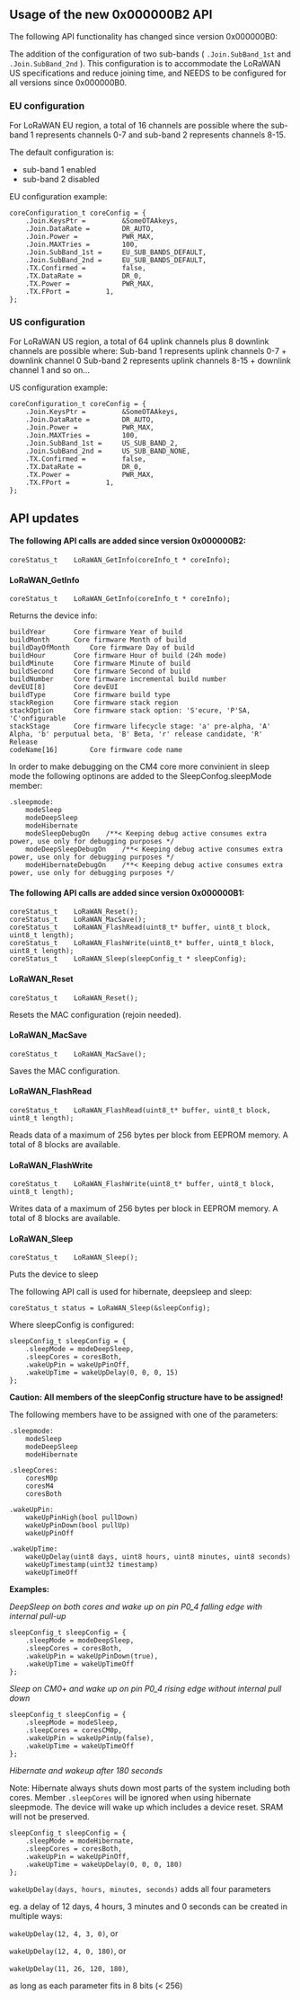 ## Usage of the new 0x000000B2 API

The following API functionality has changed since version 0x000000B0:

The addition of the configuration of two sub-bands ( `.Join.SubBand_1st` and `.Join.SubBand_2nd` ). 
This configuration is to accommodate the LoRaWAN US specifications and reduce joining time, and NEEDS to be configured for all versions since 0x000000B0.

### EU configuration
For LoRaWAN EU region, a total of 16 channels are possible where the sub-band 1 represents channels 0-7 and sub-band 2 represents channels 8-15. 

The default configuration is:
- sub-band 1 enabled
- sub-band 2 disabled

EU configuration example:
```
coreConfiguration_t coreConfig = {
	.Join.KeysPtr =			&SomeOTAAkeys,
	.Join.DataRate =		DR_AUTO,
	.Join.Power =			PWR_MAX,
	.Join.MAXTries =		100,
	.Join.SubBand_1st =		EU_SUB_BANDS_DEFAULT,
	.Join.SubBand_2nd =		EU_SUB_BANDS_DEFAULT,
	.TX.Confirmed =			false,
	.TX.DataRate =			DR_0,
	.TX.Power = 			PWR_MAX,
	.TX.FPort =			1,
};
```

### US configuration
For LoRaWAN US region, a total of 64 uplink channels plus 8 downlink channels are possible where:
Sub-band 1 represents uplink channels 0-7 + downlink channel 0
Sub-band 2 represents uplink channels 8-15  + downlink channel 1 and so on...

US configuration example:

```
coreConfiguration_t coreConfig = {
	.Join.KeysPtr =			&SomeOTAAkeys,
	.Join.DataRate =		DR_AUTO,
	.Join.Power =			PWR_MAX,
	.Join.MAXTries =		100,
	.Join.SubBand_1st =		US_SUB_BAND_2,
	.Join.SubBand_2nd =		US_SUB_BAND_NONE,
	.TX.Confirmed =			false,
	.TX.DataRate =			DR_0,
	.TX.Power = 			PWR_MAX,
	.TX.FPort =			1,
};
```

## API updates

#### The following API calls are added since version 0x000000B2:
```
coreStatus_t	LoRaWAN_GetInfo(coreInfo_t * coreInfo);
```

#### LoRaWAN_GetInfo
```
coreStatus_t	LoRaWAN_GetInfo(coreInfo_t * coreInfo);
```
Returns the device info:
```
buildYear		Core firmware Year of build
buildMonth		Core firmware Month of build
buildDayOfMonth		Core firmware Day of build
buildHour		Core firmware Hour of build (24h mode)
buildMinute		Core firmware Minute of build
buildSecond		Core firmware Second of build
buildNumber		Core firmware incremental build number
devEUI[8]		Core devEUI
buildType		Core firmware build type
stackRegion		Core firmware stack region
stackOption		Core firmware stack option: 'S'ecure, 'P'SA, 'C'onfigurable
stackStage		Core firmware lifecycle stage: 'a' pre-alpha, 'A' Alpha, 'b' perputual beta, 'B' Beta, 'r' release candidate, 'R' Release
codeName[16]		Core firmware code name
```

In order to make debugging on the CM4 core more convinient in sleep mode the following optinons are added to the SleepConfog.sleepMode member:
```
.sleepmode:
	modeSleep
	modeDeepSleep
	modeHibernate
	modeSleepDebugOn	/**< Keeping debug active consumes extra power, use only for debugging purposes */
	modeDeepSleepDebugOn	/**< Keeping debug active consumes extra power, use only for debugging purposes */
	modeHibernateDebugOn	/**< Keeping debug active consumes extra power, use only for debugging purposes */	
```

#### The following API calls are added since version 0x000000B1:
```
coreStatus_t	LoRaWAN_Reset();
coreStatus_t	LoRaWAN_MacSave();
coreStatus_t	LoRaWAN_FlashRead(uint8_t* buffer, uint8_t block, uint8_t length);
coreStatus_t	LoRaWAN_FlashWrite(uint8_t* buffer, uint8_t block, uint8_t length);
coreStatus_t 	LoRaWAN_Sleep(sleepConfig_t * sleepConfig);
```

#### LoRaWAN_Reset
```
coreStatus_t	LoRaWAN_Reset();
```
Resets the MAC configuration (rejoin needed).

#### LoRaWAN_MacSave
```
coreStatus_t	LoRaWAN_MacSave();
```
Saves the MAC configuration.

#### LoRaWAN_FlashRead
```
coreStatus_t	LoRaWAN_FlashRead(uint8_t* buffer, uint8_t block, uint8_t length);
```
Reads data of a maximum of 256 bytes per block from EEPROM memory. A total of 8 blocks are available.

#### LoRaWAN_FlashWrite
```
coreStatus_t	LoRaWAN_FlashWrite(uint8_t* buffer, uint8_t block, uint8_t length);
```
Writes data of a maximum of 256 bytes per block in EEPROM memory. A total of 8 blocks are available.

#### LoRaWAN_Sleep
```
coreStatus_t	LoRaWAN_Sleep();
```
Puts the device to sleep

The following API call is used for hibernate, deepsleep and sleep:
```
coreStatus_t status = LoRaWAN_Sleep(&sleepConfig);
```
Where sleepConfig is configured:
```
sleepConfig_t sleepConfig = {
	.sleepMode = modeDeepSleep,
	.sleepCores = coresBoth,
	.wakeUpPin = wakeUpPinOff,
	.wakeUpTime = wakeUpDelay(0, 0, 0, 15)
};
```

**Caution: All members of the sleepConfig structure have to be assigned!**

The following members have to be assigned with one of the parameters:
```
.sleepmode:
	modeSleep
	modeDeepSleep
	modeHibernate
```
```
.sleepCores:
	coresM0p
	coresM4
	coresBoth
```
```
.wakeUpPin:
	wakeUpPinHigh(bool pullDown)
	wakeUpPinDown(bool pullUp)
	wakeUpPinOff
```
```
.wakeUpTime:
	wakeUpDelay(uint8 days, uint8 hours, uint8 minutes, uint8 seconds)
	wakeUpTimestamp(uint32 timestamp)
	wakeUpTimeOff
```

**Examples:**


*DeepSleep on both cores and wake up on pin P0_4 falling edge with internal pull-up*
```
sleepConfig_t sleepConfig = {
	.sleepMode = modeDeepSleep,
	.sleepCores = coresBoth,
	.wakeUpPin = wakeUpPinDown(true),
	.wakeUpTime = wakeUpTimeOff
};
```
*Sleep on CM0+ and wake up on pin P0_4 rising edge without internal pull down*
```
sleepConfig_t sleepConfig = {
	.sleepMode = modeSleep,
	.sleepCores = coresCM0p,
	.wakeUpPin = wakeUpPinUp(false),
	.wakeUpTime = wakeUpTimeOff
};
```
*Hibernate and wakeup after 180 seconds*

Note: Hibernate always shuts down most parts of the system including both cores. Member `.sleepCores` will be ignored when using hibernate sleepmode.
The device will wake up which includes a device reset. SRAM will not be preserved.
```
sleepConfig_t sleepConfig = {
	.sleepMode = modeHibernate,
	.sleepCores = coresBoth,
	.wakeUpPin = wakeUpPinOff,
	.wakeUpTime = wakeUpDelay(0, 0, 0, 180)
};
```
`wakeUpDelay(days, hours, minutes, seconds)` adds all four parameters

eg. a delay of 12 days, 4 hours, 3 minutes and 0 seconds can be created in multiple ways:

`wakeUpDelay(12, 4, 3, 0)`, or

`wakeUpDelay(12, 4, 0, 180)`, or

`wakeUpDelay(11, 26, 120, 180)`,

as long as each parameter fits in 8 bits (< 256)
